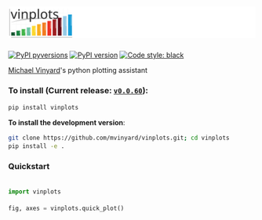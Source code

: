 # [![vinplots](/docs/images/vinplots.logo.svg)](https://github.com/mvinyard/vinplots/)

[![PyPI pyversions](https://img.shields.io/pypi/pyversions/vinplots.svg)](https://pypi.python.org/pypi/vinplots/)
[![PyPI version](https://badge.fury.io/py/vinplots.svg)](https://badge.fury.io/py/vinplots)
[![Code style: black](https://img.shields.io/badge/code%20style-black-000000.svg)](https://github.com/psf/black)


[Michael Vinyard](https://github.com/mvinyard)'s python plotting assistant

### To install (Current release: [`v0.0.60`](https://github.com/mvinyard/vinplots/releases/tag/v0.0.60)):

```BASH
pip install vinplots
```

**To install the development version**:
```BASH
git clone https://github.com/mvinyard/vinplots.git; cd vinplots
pip install -e .
```

### Quickstart

```python

import vinplots

fig, axes = vinplots.quick_plot()
```
